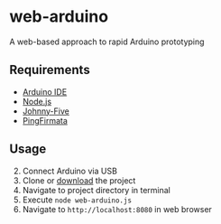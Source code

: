 # web-arduino
A web-based approach to rapid Arduino prototyping

## Requirements
- [Arduino IDE](https://www.arduino.cc/en/Main/Software)
- [Node.js](https://nodejs.org/en/)
- [Johnny-Five](http://johnny-five.io)
- [PingFirmata](http://johnny-five.io/api/proximity/#pingfirmata)

## Usage
2. Connect  Arduino via USB
1. Clone or [download](https://github.com/richard92m/web-arduino/archive/master.zip) the project
2. Navigate to project directory in terminal
1. Execute `node web-arduino.js`
2. Navigate to `http://localhost:8080` in web browser

<!--
```javascript
asdf
```

![image](https://github.com/richard92m/web-arduino/raw/master/assets/led-blink.gif)
-->
